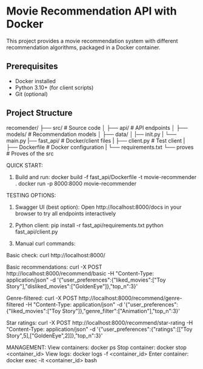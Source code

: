 # Movie Recommendation API with Docker

This project provides a movie recommendation system with different recommendation algorithms, packaged in a Docker container.

## Prerequisites

- Docker installed
- Python 3.10+ (for client scripts)
- Git (optional)

## Project Structure
recomender/
├── src/ # Source code
│ ├── api/ # API endpoints
│ ├── models/ # Recommendation models
│ ├── data/
│ |── init.py
| └── main.py
|── fast_api/ # Docker/client files
| ├── client.py # Test client
| ├── Dockerfile # Docker configuration
| └── requirements.txt
└── proves # Proves of the src

QUICK START:
1. Build and run:
docker build -f fast_api/Dockerfile -t movie-recommender .
docker run -p 8000:8000 movie-recommender

TESTING OPTIONS:

1. Swagger UI (best option):
Open http://localhost:8000/docs in your browser to try all endpoints interactively

2. Python client:
pip install -r fast_api/requirements.txt
python fast_api/client.py

3. Manual curl commands:

Basic check:
curl http://localhost:8000/

Basic recommendations:
curl -X POST http://localhost:8000/recommend/basic -H "Content-Type: application/json" -d '{"user_preferences":{"liked_movies":["Toy Story"],"disliked_movies":["GoldenEye"]},"top_n":3}'

Genre-filtered:
curl -X POST http://localhost:8000/recommend/genre-filtered -H "Content-Type: application/json" -d '{"user_preferences":{"liked_movies":["Toy Story"]},"genre_filter":["Animation"],"top_n":3}'

Star ratings:
curl -X POST http://localhost:8000/recommend/star-rating -H "Content-Type: application/json" -d '{"user_preferences":{"ratings":[["Toy Story",5],["GoldenEye",2]]},"top_n":3}'

MANAGEMENT:
View containers: docker ps
Stop container: docker stop <container_id>
View logs: docker logs -f <container_id>
Enter container: docker exec -it <container_id> bash
